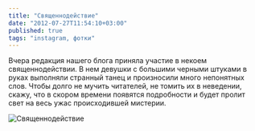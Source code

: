 ```yaml
---
title: "Священнодействие"
date: "2012-07-27T11:54:10+03:00"
published: true
tags: "instagram, фотки"
---
```


Вчера редакция нашего блога приняла участие в некоем священнодействии. В нем девушки с большими черными штуками в руках
выполняли странный танец и произносили много непонятных слов. Чтобы долго не мучить читателей, не томить их в неведении,
скажу, что в скором времени появятся подробности и будет пролит свет на весь ужас происходившей мистерии.

![Священнодействие](/images/photos/instagram/photo-session.jpg "Священнодействие")
